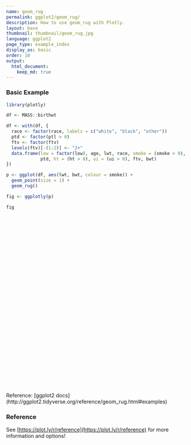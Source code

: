 ```yaml
---
name: geom_rug
permalink: ggplot2/geom_rug/
description: How to use geom_rug with Plotly.
layout: base
thumbnail: thumbnail/geom_rug.jpg
language: ggplot2
page_type: example_index
display_as: basic
order: 10
output:
  html_document:
    keep_md: true
---
```



### Basic Example


```r
library(plotly)

df <- MASS::birthwt

df <- with(df, {
  race <- factor(race, labels = c("white", "black", "other"))
  ptd <- factor(ptl > 0)
  ftv <- factor(ftv)
  levels(ftv)[-(1:2)] <- "2+"
  data.frame(low = factor(low), age, lwt, race, smoke = (smoke > 0),
             ptd, ht = (ht > 0), ui = (ui > 0), ftv, bwt)
})

p <- ggplot(df, aes(lwt, bwt, colour = smoke)) +
  geom_point(size = 1) +
  geom_rug()

fig <- ggplotly(p)

fig
```

<div id="htmlwidget-6f7efe37206dd8216ff6" style="width:672px;height:480px;" class="plotly html-widget"></div>
<script type="application/json" data-for="htmlwidget-6f7efe37206dd8216ff6">{"x":{"data":[{"x":[182,155,124,118,103,95,150,95,107,98,120,121,100,202,120,120,167,150,113,113,155,125,189,130,160,132,132,115,120,128,115,110,153,103,119,119,119,110,140,169,115,141,158,112,229,140,190,131,170,110,127,123,105,130,175,125,133,134,135,154,137,110,110,110,120,241,112,169,170,186,120,117,134,135,130,120,95,158,160,115,129,130,120,170,116,123,130,105,85,150,97,128,132,115,130,200,103,125,89,102,138,130,105,109,148,100,96,110,115,120,120,154,105,100,142],"y":[2523,2551,2622,2637,2637,2722,2733,2751,2750,2778,2807,2835,2835,2836,2863,2877,2877,2920,2920,2920,2977,2977,3062,3062,3062,3080,3090,3090,3100,3104,3175,3175,3203,3203,3225,3225,3232,3232,3234,3274,3274,3317,3317,3374,3402,3416,3459,3460,3473,3544,3487,3544,3572,3586,3600,3614,3614,3629,3651,3651,3699,3728,3770,3770,3770,3790,3799,3827,3860,3860,3884,3912,3941,3941,3969,3983,3997,3997,4054,4054,4111,4153,4167,4174,4593,4990,1021,1330,1474,1588,1588,1701,1729,1893,1899,1928,1970,2055,2055,2082,2100,2187,2240,2240,2282,2301,2325,2353,2381,2410,2438,2442,2450,2495,2495],"text":["lwt: 182<br />bwt: 2523<br />smoke: FALSE","lwt: 155<br />bwt: 2551<br />smoke: FALSE","lwt: 124<br />bwt: 2622<br />smoke: FALSE","lwt: 118<br />bwt: 2637<br />smoke: FALSE","lwt: 103<br />bwt: 2637<br />smoke: FALSE","lwt:  95<br />bwt: 2722<br />smoke: FALSE","lwt: 150<br />bwt: 2733<br />smoke: FALSE","lwt:  95<br />bwt: 2751<br />smoke: FALSE","lwt: 107<br />bwt: 2750<br />smoke: FALSE","lwt:  98<br />bwt: 2778<br />smoke: FALSE","lwt: 120<br />bwt: 2807<br />smoke: FALSE","lwt: 121<br />bwt: 2835<br />smoke: FALSE","lwt: 100<br />bwt: 2835<br />smoke: FALSE","lwt: 202<br />bwt: 2836<br />smoke: FALSE","lwt: 120<br />bwt: 2863<br />smoke: FALSE","lwt: 120<br />bwt: 2877<br />smoke: FALSE","lwt: 167<br />bwt: 2877<br />smoke: FALSE","lwt: 150<br />bwt: 2920<br />smoke: FALSE","lwt: 113<br />bwt: 2920<br />smoke: FALSE","lwt: 113<br />bwt: 2920<br />smoke: FALSE","lwt: 155<br />bwt: 2977<br />smoke: FALSE","lwt: 125<br />bwt: 2977<br />smoke: FALSE","lwt: 189<br />bwt: 3062<br />smoke: FALSE","lwt: 130<br />bwt: 3062<br />smoke: FALSE","lwt: 160<br />bwt: 3062<br />smoke: FALSE","lwt: 132<br />bwt: 3080<br />smoke: FALSE","lwt: 132<br />bwt: 3090<br />smoke: FALSE","lwt: 115<br />bwt: 3090<br />smoke: FALSE","lwt: 120<br />bwt: 3100<br />smoke: FALSE","lwt: 128<br />bwt: 3104<br />smoke: FALSE","lwt: 115<br />bwt: 3175<br />smoke: FALSE","lwt: 110<br />bwt: 3175<br />smoke: FALSE","lwt: 153<br />bwt: 3203<br />smoke: FALSE","lwt: 103<br />bwt: 3203<br />smoke: FALSE","lwt: 119<br />bwt: 3225<br />smoke: FALSE","lwt: 119<br />bwt: 3225<br />smoke: FALSE","lwt: 119<br />bwt: 3232<br />smoke: FALSE","lwt: 110<br />bwt: 3232<br />smoke: FALSE","lwt: 140<br />bwt: 3234<br />smoke: FALSE","lwt: 169<br />bwt: 3274<br />smoke: FALSE","lwt: 115<br />bwt: 3274<br />smoke: FALSE","lwt: 141<br />bwt: 3317<br />smoke: FALSE","lwt: 158<br />bwt: 3317<br />smoke: FALSE","lwt: 112<br />bwt: 3374<br />smoke: FALSE","lwt: 229<br />bwt: 3402<br />smoke: FALSE","lwt: 140<br />bwt: 3416<br />smoke: FALSE","lwt: 190<br />bwt: 3459<br />smoke: FALSE","lwt: 131<br />bwt: 3460<br />smoke: FALSE","lwt: 170<br />bwt: 3473<br />smoke: FALSE","lwt: 110<br />bwt: 3544<br />smoke: FALSE","lwt: 127<br />bwt: 3487<br />smoke: FALSE","lwt: 123<br />bwt: 3544<br />smoke: FALSE","lwt: 105<br />bwt: 3572<br />smoke: FALSE","lwt: 130<br />bwt: 3586<br />smoke: FALSE","lwt: 175<br />bwt: 3600<br />smoke: FALSE","lwt: 125<br />bwt: 3614<br />smoke: FALSE","lwt: 133<br />bwt: 3614<br />smoke: FALSE","lwt: 134<br />bwt: 3629<br />smoke: FALSE","lwt: 135<br />bwt: 3651<br />smoke: FALSE","lwt: 154<br />bwt: 3651<br />smoke: FALSE","lwt: 137<br />bwt: 3699<br />smoke: FALSE","lwt: 110<br />bwt: 3728<br />smoke: FALSE","lwt: 110<br />bwt: 3770<br />smoke: FALSE","lwt: 110<br />bwt: 3770<br />smoke: FALSE","lwt: 120<br />bwt: 3770<br />smoke: FALSE","lwt: 241<br />bwt: 3790<br />smoke: FALSE","lwt: 112<br />bwt: 3799<br />smoke: FALSE","lwt: 169<br />bwt: 3827<br />smoke: FALSE","lwt: 170<br />bwt: 3860<br />smoke: FALSE","lwt: 186<br />bwt: 3860<br />smoke: FALSE","lwt: 120<br />bwt: 3884<br />smoke: FALSE","lwt: 117<br />bwt: 3912<br />smoke: FALSE","lwt: 134<br />bwt: 3941<br />smoke: FALSE","lwt: 135<br />bwt: 3941<br />smoke: FALSE","lwt: 130<br />bwt: 3969<br />smoke: FALSE","lwt: 120<br />bwt: 3983<br />smoke: FALSE","lwt:  95<br />bwt: 3997<br />smoke: FALSE","lwt: 158<br />bwt: 3997<br />smoke: FALSE","lwt: 160<br />bwt: 4054<br />smoke: FALSE","lwt: 115<br />bwt: 4054<br />smoke: FALSE","lwt: 129<br />bwt: 4111<br />smoke: FALSE","lwt: 130<br />bwt: 4153<br />smoke: FALSE","lwt: 120<br />bwt: 4167<br />smoke: FALSE","lwt: 170<br />bwt: 4174<br />smoke: FALSE","lwt: 116<br />bwt: 4593<br />smoke: FALSE","lwt: 123<br />bwt: 4990<br />smoke: FALSE","lwt: 130<br />bwt: 1021<br />smoke: FALSE","lwt: 105<br />bwt: 1330<br />smoke: FALSE","lwt:  85<br />bwt: 1474<br />smoke: FALSE","lwt: 150<br />bwt: 1588<br />smoke: FALSE","lwt:  97<br />bwt: 1588<br />smoke: FALSE","lwt: 128<br />bwt: 1701<br />smoke: FALSE","lwt: 132<br />bwt: 1729<br />smoke: FALSE","lwt: 115<br />bwt: 1893<br />smoke: FALSE","lwt: 130<br />bwt: 1899<br />smoke: FALSE","lwt: 200<br />bwt: 1928<br />smoke: FALSE","lwt: 103<br />bwt: 1970<br />smoke: FALSE","lwt: 125<br />bwt: 2055<br />smoke: FALSE","lwt:  89<br />bwt: 2055<br />smoke: FALSE","lwt: 102<br />bwt: 2082<br />smoke: FALSE","lwt: 138<br />bwt: 2100<br />smoke: FALSE","lwt: 130<br />bwt: 2187<br />smoke: FALSE","lwt: 105<br />bwt: 2240<br />smoke: FALSE","lwt: 109<br />bwt: 2240<br />smoke: FALSE","lwt: 148<br />bwt: 2282<br />smoke: FALSE","lwt: 100<br />bwt: 2301<br />smoke: FALSE","lwt:  96<br />bwt: 2325<br />smoke: FALSE","lwt: 110<br />bwt: 2353<br />smoke: FALSE","lwt: 115<br />bwt: 2381<br />smoke: FALSE","lwt: 120<br />bwt: 2410<br />smoke: FALSE","lwt: 120<br />bwt: 2438<br />smoke: FALSE","lwt: 154<br />bwt: 2442<br />smoke: FALSE","lwt: 105<br />bwt: 2450<br />smoke: FALSE","lwt: 100<br />bwt: 2495<br />smoke: FALSE","lwt: 142<br />bwt: 2495<br />smoke: FALSE"],"type":"scatter","mode":"markers","marker":{"autocolorscale":false,"color":"rgba(248,118,109,1)","opacity":1,"size":3.77952755905512,"symbol":"circle","line":{"width":1.88976377952756,"color":"rgba(248,118,109,1)"}},"hoveron":"points","name":"FALSE","legendgroup":"FALSE","showlegend":true,"xaxis":"x","yaxis":"y","hoverinfo":"text","frame":null},{"x":[105,108,107,123,113,100,100,118,120,122,168,90,121,140,138,124,215,109,185,90,90,85,130,95,110,133,250,112,150,115,135,134,121,120,235,95,135,147,147,184,120,130,170,120,120,187,165,105,91,92,150,155,112,117,130,120,130,80,110,110,121,102,187,122,105,142,130,120,110,190,101,95,94,130],"y":[2557,2594,2600,2663,2665,2769,2769,2782,2821,2906,2920,2948,2948,2977,2977,2922,3005,3033,3042,3062,3062,3090,3132,3147,3203,3260,3303,3317,3321,3331,3374,3430,3444,3572,3629,3637,3643,3651,3651,3756,3856,3884,3940,4238,709,1135,1790,1818,1885,1928,1928,1936,2084,2084,2125,2126,2187,2211,2225,2296,2296,2353,2367,2381,2381,2410,2410,2414,2424,2466,2466,2466,2495,2495],"text":["lwt: 105<br />bwt: 2557<br />smoke:  TRUE","lwt: 108<br />bwt: 2594<br />smoke:  TRUE","lwt: 107<br />bwt: 2600<br />smoke:  TRUE","lwt: 123<br />bwt: 2663<br />smoke:  TRUE","lwt: 113<br />bwt: 2665<br />smoke:  TRUE","lwt: 100<br />bwt: 2769<br />smoke:  TRUE","lwt: 100<br />bwt: 2769<br />smoke:  TRUE","lwt: 118<br />bwt: 2782<br />smoke:  TRUE","lwt: 120<br />bwt: 2821<br />smoke:  TRUE","lwt: 122<br />bwt: 2906<br />smoke:  TRUE","lwt: 168<br />bwt: 2920<br />smoke:  TRUE","lwt:  90<br />bwt: 2948<br />smoke:  TRUE","lwt: 121<br />bwt: 2948<br />smoke:  TRUE","lwt: 140<br />bwt: 2977<br />smoke:  TRUE","lwt: 138<br />bwt: 2977<br />smoke:  TRUE","lwt: 124<br />bwt: 2922<br />smoke:  TRUE","lwt: 215<br />bwt: 3005<br />smoke:  TRUE","lwt: 109<br />bwt: 3033<br />smoke:  TRUE","lwt: 185<br />bwt: 3042<br />smoke:  TRUE","lwt:  90<br />bwt: 3062<br />smoke:  TRUE","lwt:  90<br />bwt: 3062<br />smoke:  TRUE","lwt:  85<br />bwt: 3090<br />smoke:  TRUE","lwt: 130<br />bwt: 3132<br />smoke:  TRUE","lwt:  95<br />bwt: 3147<br />smoke:  TRUE","lwt: 110<br />bwt: 3203<br />smoke:  TRUE","lwt: 133<br />bwt: 3260<br />smoke:  TRUE","lwt: 250<br />bwt: 3303<br />smoke:  TRUE","lwt: 112<br />bwt: 3317<br />smoke:  TRUE","lwt: 150<br />bwt: 3321<br />smoke:  TRUE","lwt: 115<br />bwt: 3331<br />smoke:  TRUE","lwt: 135<br />bwt: 3374<br />smoke:  TRUE","lwt: 134<br />bwt: 3430<br />smoke:  TRUE","lwt: 121<br />bwt: 3444<br />smoke:  TRUE","lwt: 120<br />bwt: 3572<br />smoke:  TRUE","lwt: 235<br />bwt: 3629<br />smoke:  TRUE","lwt:  95<br />bwt: 3637<br />smoke:  TRUE","lwt: 135<br />bwt: 3643<br />smoke:  TRUE","lwt: 147<br />bwt: 3651<br />smoke:  TRUE","lwt: 147<br />bwt: 3651<br />smoke:  TRUE","lwt: 184<br />bwt: 3756<br />smoke:  TRUE","lwt: 120<br />bwt: 3856<br />smoke:  TRUE","lwt: 130<br />bwt: 3884<br />smoke:  TRUE","lwt: 170<br />bwt: 3940<br />smoke:  TRUE","lwt: 120<br />bwt: 4238<br />smoke:  TRUE","lwt: 120<br />bwt:  709<br />smoke:  TRUE","lwt: 187<br />bwt: 1135<br />smoke:  TRUE","lwt: 165<br />bwt: 1790<br />smoke:  TRUE","lwt: 105<br />bwt: 1818<br />smoke:  TRUE","lwt:  91<br />bwt: 1885<br />smoke:  TRUE","lwt:  92<br />bwt: 1928<br />smoke:  TRUE","lwt: 150<br />bwt: 1928<br />smoke:  TRUE","lwt: 155<br />bwt: 1936<br />smoke:  TRUE","lwt: 112<br />bwt: 2084<br />smoke:  TRUE","lwt: 117<br />bwt: 2084<br />smoke:  TRUE","lwt: 130<br />bwt: 2125<br />smoke:  TRUE","lwt: 120<br />bwt: 2126<br />smoke:  TRUE","lwt: 130<br />bwt: 2187<br />smoke:  TRUE","lwt:  80<br />bwt: 2211<br />smoke:  TRUE","lwt: 110<br />bwt: 2225<br />smoke:  TRUE","lwt: 110<br />bwt: 2296<br />smoke:  TRUE","lwt: 121<br />bwt: 2296<br />smoke:  TRUE","lwt: 102<br />bwt: 2353<br />smoke:  TRUE","lwt: 187<br />bwt: 2367<br />smoke:  TRUE","lwt: 122<br />bwt: 2381<br />smoke:  TRUE","lwt: 105<br />bwt: 2381<br />smoke:  TRUE","lwt: 142<br />bwt: 2410<br />smoke:  TRUE","lwt: 130<br />bwt: 2410<br />smoke:  TRUE","lwt: 120<br />bwt: 2414<br />smoke:  TRUE","lwt: 110<br />bwt: 2424<br />smoke:  TRUE","lwt: 190<br />bwt: 2466<br />smoke:  TRUE","lwt: 101<br />bwt: 2466<br />smoke:  TRUE","lwt:  95<br />bwt: 2466<br />smoke:  TRUE","lwt:  94<br />bwt: 2495<br />smoke:  TRUE","lwt: 130<br />bwt: 2495<br />smoke:  TRUE"],"type":"scatter","mode":"markers","marker":{"autocolorscale":false,"color":"rgba(0,191,196,1)","opacity":1,"size":3.77952755905512,"symbol":"circle","line":{"width":1.88976377952756,"color":"rgba(0,191,196,1)"}},"hoveron":"points","name":"TRUE","legendgroup":"TRUE","showlegend":true,"xaxis":"x","yaxis":"y","hoverinfo":"text","frame":null},{"x":[182,182,null,155,155,null,124,124,null,118,118,null,103,103,null,95,95,null,150,150,null,95,95,null,107,107,null,98,98,null,120,120,null,121,121,null,100,100,null,202,202,null,120,120,null,120,120,null,167,167,null,150,150,null,113,113,null,113,113,null,155,155,null,125,125,null,189,189,null,130,130,null,160,160,null,132,132,null,132,132,null,115,115,null,120,120,null,128,128,null,115,115,null,110,110,null,153,153,null,103,103,null,119,119,null,119,119,null,119,119,null,110,110,null,140,140,null,169,169,null,115,115,null,141,141,null,158,158,null,112,112,null,229,229,null,140,140,null,190,190,null,131,131,null,170,170,null,110,110,null,127,127,null,123,123,null,105,105,null,130,130,null,175,175,null,125,125,null,133,133,null,134,134,null,135,135,null,154,154,null,137,137,null,110,110,null,110,110,null,110,110,null,120,120,null,241,241,null,112,112,null,169,169,null,170,170,null,186,186,null,120,120,null,117,117,null,134,134,null,135,135,null,130,130,null,120,120,null,95,95,null,158,158,null,160,160,null,115,115,null,129,129,null,130,130,null,120,120,null,170,170,null,116,116,null,123,123,null,130,130,null,105,105,null,85,85,null,150,150,null,97,97,null,128,128,null,132,132,null,115,115,null,130,130,null,200,200,null,103,103,null,125,125,null,89,89,null,102,102,null,138,138,null,130,130,null,105,105,null,109,109,null,148,148,null,100,100,null,96,96,null,110,110,null,115,115,null,120,120,null,120,120,null,154,154,null,105,105,null,100,100,null,142,142],"y":[494.95,636.223,null,494.95,636.223,null,494.95,636.223,null,494.95,636.223,null,494.95,636.223,null,494.95,636.223,null,494.95,636.223,null,494.95,636.223,null,494.95,636.223,null,494.95,636.223,null,494.95,636.223,null,494.95,636.223,null,494.95,636.223,null,494.95,636.223,null,494.95,636.223,null,494.95,636.223,null,494.95,636.223,null,494.95,636.223,null,494.95,636.223,null,494.95,636.223,null,494.95,636.223,null,494.95,636.223,null,494.95,636.223,null,494.95,636.223,null,494.95,636.223,null,494.95,636.223,null,494.95,636.223,null,494.95,636.223,null,494.95,636.223,null,494.95,636.223,null,494.95,636.223,null,494.95,636.223,null,494.95,636.223,null,494.95,636.223,null,494.95,636.223,null,494.95,636.223,null,494.95,636.223,null,494.95,636.223,null,494.95,636.223,null,494.95,636.223,null,494.95,636.223,null,494.95,636.223,null,494.95,636.223,null,494.95,636.223,null,494.95,636.223,null,494.95,636.223,null,494.95,636.223,null,494.95,636.223,null,494.95,636.223,null,494.95,636.223,null,494.95,636.223,null,494.95,636.223,null,494.95,636.223,null,494.95,636.223,null,494.95,636.223,null,494.95,636.223,null,494.95,636.223,null,494.95,636.223,null,494.95,636.223,null,494.95,636.223,null,494.95,636.223,null,494.95,636.223,null,494.95,636.223,null,494.95,636.223,null,494.95,636.223,null,494.95,636.223,null,494.95,636.223,null,494.95,636.223,null,494.95,636.223,null,494.95,636.223,null,494.95,636.223,null,494.95,636.223,null,494.95,636.223,null,494.95,636.223,null,494.95,636.223,null,494.95,636.223,null,494.95,636.223,null,494.95,636.223,null,494.95,636.223,null,494.95,636.223,null,494.95,636.223,null,494.95,636.223,null,494.95,636.223,null,494.95,636.223,null,494.95,636.223,null,494.95,636.223,null,494.95,636.223,null,494.95,636.223,null,494.95,636.223,null,494.95,636.223,null,494.95,636.223,null,494.95,636.223,null,494.95,636.223,null,494.95,636.223,null,494.95,636.223,null,494.95,636.223,null,494.95,636.223,null,494.95,636.223,null,494.95,636.223,null,494.95,636.223,null,494.95,636.223,null,494.95,636.223,null,494.95,636.223,null,494.95,636.223,null,494.95,636.223,null,494.95,636.223,null,494.95,636.223,null,494.95,636.223,null,494.95,636.223,null,494.95,636.223,null,494.95,636.223,null,494.95,636.223,null,494.95,636.223,null,494.95,636.223,null,494.95,636.223],"text":["lwt: 182<br />bwt: 2523<br />smoke: FALSE","lwt: 182<br />bwt: 2523<br />smoke: FALSE",null,"lwt: 155<br />bwt: 2551<br />smoke: FALSE","lwt: 155<br />bwt: 2551<br />smoke: FALSE",null,"lwt: 124<br />bwt: 2622<br />smoke: FALSE","lwt: 124<br />bwt: 2622<br />smoke: FALSE",null,"lwt: 118<br />bwt: 2637<br />smoke: FALSE","lwt: 118<br />bwt: 2637<br />smoke: FALSE",null,"lwt: 103<br />bwt: 2637<br />smoke: FALSE","lwt: 103<br />bwt: 2637<br />smoke: FALSE",null,"lwt:  95<br />bwt: 2722<br />smoke: FALSE","lwt:  95<br />bwt: 2722<br />smoke: FALSE",null,"lwt: 150<br />bwt: 2733<br />smoke: FALSE","lwt: 150<br />bwt: 2733<br />smoke: FALSE",null,"lwt:  95<br />bwt: 2751<br />smoke: FALSE","lwt:  95<br />bwt: 2751<br />smoke: FALSE",null,"lwt: 107<br />bwt: 2750<br />smoke: FALSE","lwt: 107<br />bwt: 2750<br />smoke: FALSE",null,"lwt:  98<br />bwt: 2778<br />smoke: FALSE","lwt:  98<br />bwt: 2778<br />smoke: FALSE",null,"lwt: 120<br />bwt: 2807<br />smoke: FALSE","lwt: 120<br />bwt: 2807<br />smoke: FALSE",null,"lwt: 121<br />bwt: 2835<br />smoke: FALSE","lwt: 121<br />bwt: 2835<br />smoke: FALSE",null,"lwt: 100<br />bwt: 2835<br />smoke: FALSE","lwt: 100<br />bwt: 2835<br />smoke: FALSE",null,"lwt: 202<br />bwt: 2836<br />smoke: FALSE","lwt: 202<br />bwt: 2836<br />smoke: FALSE",null,"lwt: 120<br />bwt: 2863<br />smoke: FALSE","lwt: 120<br />bwt: 2863<br />smoke: FALSE",null,"lwt: 120<br />bwt: 2877<br />smoke: FALSE","lwt: 120<br />bwt: 2877<br />smoke: FALSE",null,"lwt: 167<br />bwt: 2877<br />smoke: FALSE","lwt: 167<br />bwt: 2877<br />smoke: FALSE",null,"lwt: 150<br />bwt: 2920<br />smoke: FALSE","lwt: 150<br />bwt: 2920<br />smoke: FALSE",null,"lwt: 113<br />bwt: 2920<br />smoke: FALSE","lwt: 113<br />bwt: 2920<br />smoke: FALSE",null,"lwt: 113<br />bwt: 2920<br />smoke: FALSE","lwt: 113<br />bwt: 2920<br />smoke: FALSE",null,"lwt: 155<br />bwt: 2977<br />smoke: FALSE","lwt: 155<br />bwt: 2977<br />smoke: FALSE",null,"lwt: 125<br />bwt: 2977<br />smoke: FALSE","lwt: 125<br />bwt: 2977<br />smoke: FALSE",null,"lwt: 189<br />bwt: 3062<br />smoke: FALSE","lwt: 189<br />bwt: 3062<br />smoke: FALSE",null,"lwt: 130<br />bwt: 3062<br />smoke: FALSE","lwt: 130<br />bwt: 3062<br />smoke: FALSE",null,"lwt: 160<br />bwt: 3062<br />smoke: FALSE","lwt: 160<br />bwt: 3062<br />smoke: FALSE",null,"lwt: 132<br />bwt: 3080<br />smoke: FALSE","lwt: 132<br />bwt: 3080<br />smoke: FALSE",null,"lwt: 132<br />bwt: 3090<br />smoke: FALSE","lwt: 132<br />bwt: 3090<br />smoke: FALSE",null,"lwt: 115<br />bwt: 3090<br />smoke: FALSE","lwt: 115<br />bwt: 3090<br />smoke: FALSE",null,"lwt: 120<br />bwt: 3100<br />smoke: FALSE","lwt: 120<br />bwt: 3100<br />smoke: FALSE",null,"lwt: 128<br />bwt: 3104<br />smoke: FALSE","lwt: 128<br />bwt: 3104<br />smoke: FALSE",null,"lwt: 115<br />bwt: 3175<br />smoke: FALSE","lwt: 115<br />bwt: 3175<br />smoke: FALSE",null,"lwt: 110<br />bwt: 3175<br />smoke: FALSE","lwt: 110<br />bwt: 3175<br />smoke: FALSE",null,"lwt: 153<br />bwt: 3203<br />smoke: FALSE","lwt: 153<br />bwt: 3203<br />smoke: FALSE",null,"lwt: 103<br />bwt: 3203<br />smoke: FALSE","lwt: 103<br />bwt: 3203<br />smoke: FALSE",null,"lwt: 119<br />bwt: 3225<br />smoke: FALSE","lwt: 119<br />bwt: 3225<br />smoke: FALSE",null,"lwt: 119<br />bwt: 3225<br />smoke: FALSE","lwt: 119<br />bwt: 3225<br />smoke: FALSE",null,"lwt: 119<br />bwt: 3232<br />smoke: FALSE","lwt: 119<br />bwt: 3232<br />smoke: FALSE",null,"lwt: 110<br />bwt: 3232<br />smoke: FALSE","lwt: 110<br />bwt: 3232<br />smoke: FALSE",null,"lwt: 140<br />bwt: 3234<br />smoke: FALSE","lwt: 140<br />bwt: 3234<br />smoke: FALSE",null,"lwt: 169<br />bwt: 3274<br />smoke: FALSE","lwt: 169<br />bwt: 3274<br />smoke: FALSE",null,"lwt: 115<br />bwt: 3274<br />smoke: FALSE","lwt: 115<br />bwt: 3274<br />smoke: FALSE",null,"lwt: 141<br />bwt: 3317<br />smoke: FALSE","lwt: 141<br />bwt: 3317<br />smoke: FALSE",null,"lwt: 158<br />bwt: 3317<br />smoke: FALSE","lwt: 158<br />bwt: 3317<br />smoke: FALSE",null,"lwt: 112<br />bwt: 3374<br />smoke: FALSE","lwt: 112<br />bwt: 3374<br />smoke: FALSE",null,"lwt: 229<br />bwt: 3402<br />smoke: FALSE","lwt: 229<br />bwt: 3402<br />smoke: FALSE",null,"lwt: 140<br />bwt: 3416<br />smoke: FALSE","lwt: 140<br />bwt: 3416<br />smoke: FALSE",null,"lwt: 190<br />bwt: 3459<br />smoke: FALSE","lwt: 190<br />bwt: 3459<br />smoke: FALSE",null,"lwt: 131<br />bwt: 3460<br />smoke: FALSE","lwt: 131<br />bwt: 3460<br />smoke: FALSE",null,"lwt: 170<br />bwt: 3473<br />smoke: FALSE","lwt: 170<br />bwt: 3473<br />smoke: FALSE",null,"lwt: 110<br />bwt: 3544<br />smoke: FALSE","lwt: 110<br />bwt: 3544<br />smoke: FALSE",null,"lwt: 127<br />bwt: 3487<br />smoke: FALSE","lwt: 127<br />bwt: 3487<br />smoke: FALSE",null,"lwt: 123<br />bwt: 3544<br />smoke: FALSE","lwt: 123<br />bwt: 3544<br />smoke: FALSE",null,"lwt: 105<br />bwt: 3572<br />smoke: FALSE","lwt: 105<br />bwt: 3572<br />smoke: FALSE",null,"lwt: 130<br />bwt: 3586<br />smoke: FALSE","lwt: 130<br />bwt: 3586<br />smoke: FALSE",null,"lwt: 175<br />bwt: 3600<br />smoke: FALSE","lwt: 175<br />bwt: 3600<br />smoke: FALSE",null,"lwt: 125<br />bwt: 3614<br />smoke: FALSE","lwt: 125<br />bwt: 3614<br />smoke: FALSE",null,"lwt: 133<br />bwt: 3614<br />smoke: FALSE","lwt: 133<br />bwt: 3614<br />smoke: FALSE",null,"lwt: 134<br />bwt: 3629<br />smoke: FALSE","lwt: 134<br />bwt: 3629<br />smoke: FALSE",null,"lwt: 135<br />bwt: 3651<br />smoke: FALSE","lwt: 135<br />bwt: 3651<br />smoke: FALSE",null,"lwt: 154<br />bwt: 3651<br />smoke: FALSE","lwt: 154<br />bwt: 3651<br />smoke: FALSE",null,"lwt: 137<br />bwt: 3699<br />smoke: FALSE","lwt: 137<br />bwt: 3699<br />smoke: FALSE",null,"lwt: 110<br />bwt: 3728<br />smoke: FALSE","lwt: 110<br />bwt: 3728<br />smoke: FALSE",null,"lwt: 110<br />bwt: 3770<br />smoke: FALSE","lwt: 110<br />bwt: 3770<br />smoke: FALSE",null,"lwt: 110<br />bwt: 3770<br />smoke: FALSE","lwt: 110<br />bwt: 3770<br />smoke: FALSE",null,"lwt: 120<br />bwt: 3770<br />smoke: FALSE","lwt: 120<br />bwt: 3770<br />smoke: FALSE",null,"lwt: 241<br />bwt: 3790<br />smoke: FALSE","lwt: 241<br />bwt: 3790<br />smoke: FALSE",null,"lwt: 112<br />bwt: 3799<br />smoke: FALSE","lwt: 112<br />bwt: 3799<br />smoke: FALSE",null,"lwt: 169<br />bwt: 3827<br />smoke: FALSE","lwt: 169<br />bwt: 3827<br />smoke: FALSE",null,"lwt: 170<br />bwt: 3860<br />smoke: FALSE","lwt: 170<br />bwt: 3860<br />smoke: FALSE",null,"lwt: 186<br />bwt: 3860<br />smoke: FALSE","lwt: 186<br />bwt: 3860<br />smoke: FALSE",null,"lwt: 120<br />bwt: 3884<br />smoke: FALSE","lwt: 120<br />bwt: 3884<br />smoke: FALSE",null,"lwt: 117<br />bwt: 3912<br />smoke: FALSE","lwt: 117<br />bwt: 3912<br />smoke: FALSE",null,"lwt: 134<br />bwt: 3941<br />smoke: FALSE","lwt: 134<br />bwt: 3941<br />smoke: FALSE",null,"lwt: 135<br />bwt: 3941<br />smoke: FALSE","lwt: 135<br />bwt: 3941<br />smoke: FALSE",null,"lwt: 130<br />bwt: 3969<br />smoke: FALSE","lwt: 130<br />bwt: 3969<br />smoke: FALSE",null,"lwt: 120<br />bwt: 3983<br />smoke: FALSE","lwt: 120<br />bwt: 3983<br />smoke: FALSE",null,"lwt:  95<br />bwt: 3997<br />smoke: FALSE","lwt:  95<br />bwt: 3997<br />smoke: FALSE",null,"lwt: 158<br />bwt: 3997<br />smoke: FALSE","lwt: 158<br />bwt: 3997<br />smoke: FALSE",null,"lwt: 160<br />bwt: 4054<br />smoke: FALSE","lwt: 160<br />bwt: 4054<br />smoke: FALSE",null,"lwt: 115<br />bwt: 4054<br />smoke: FALSE","lwt: 115<br />bwt: 4054<br />smoke: FALSE",null,"lwt: 129<br />bwt: 4111<br />smoke: FALSE","lwt: 129<br />bwt: 4111<br />smoke: FALSE",null,"lwt: 130<br />bwt: 4153<br />smoke: FALSE","lwt: 130<br />bwt: 4153<br />smoke: FALSE",null,"lwt: 120<br />bwt: 4167<br />smoke: FALSE","lwt: 120<br />bwt: 4167<br />smoke: FALSE",null,"lwt: 170<br />bwt: 4174<br />smoke: FALSE","lwt: 170<br />bwt: 4174<br />smoke: FALSE",null,"lwt: 116<br />bwt: 4593<br />smoke: FALSE","lwt: 116<br />bwt: 4593<br />smoke: FALSE",null,"lwt: 123<br />bwt: 4990<br />smoke: FALSE","lwt: 123<br />bwt: 4990<br />smoke: FALSE",null,"lwt: 130<br />bwt: 1021<br />smoke: FALSE","lwt: 130<br />bwt: 1021<br />smoke: FALSE",null,"lwt: 105<br />bwt: 1330<br />smoke: FALSE","lwt: 105<br />bwt: 1330<br />smoke: FALSE",null,"lwt:  85<br />bwt: 1474<br />smoke: FALSE","lwt:  85<br />bwt: 1474<br />smoke: FALSE",null,"lwt: 150<br />bwt: 1588<br />smoke: FALSE","lwt: 150<br />bwt: 1588<br />smoke: FALSE",null,"lwt:  97<br />bwt: 1588<br />smoke: FALSE","lwt:  97<br />bwt: 1588<br />smoke: FALSE",null,"lwt: 128<br />bwt: 1701<br />smoke: FALSE","lwt: 128<br />bwt: 1701<br />smoke: FALSE",null,"lwt: 132<br />bwt: 1729<br />smoke: FALSE","lwt: 132<br />bwt: 1729<br />smoke: FALSE",null,"lwt: 115<br />bwt: 1893<br />smoke: FALSE","lwt: 115<br />bwt: 1893<br />smoke: FALSE",null,"lwt: 130<br />bwt: 1899<br />smoke: FALSE","lwt: 130<br />bwt: 1899<br />smoke: FALSE",null,"lwt: 200<br />bwt: 1928<br />smoke: FALSE","lwt: 200<br />bwt: 1928<br />smoke: FALSE",null,"lwt: 103<br />bwt: 1970<br />smoke: FALSE","lwt: 103<br />bwt: 1970<br />smoke: FALSE",null,"lwt: 125<br />bwt: 2055<br />smoke: FALSE","lwt: 125<br />bwt: 2055<br />smoke: FALSE",null,"lwt:  89<br />bwt: 2055<br />smoke: FALSE","lwt:  89<br />bwt: 2055<br />smoke: FALSE",null,"lwt: 102<br />bwt: 2082<br />smoke: FALSE","lwt: 102<br />bwt: 2082<br />smoke: FALSE",null,"lwt: 138<br />bwt: 2100<br />smoke: FALSE","lwt: 138<br />bwt: 2100<br />smoke: FALSE",null,"lwt: 130<br />bwt: 2187<br />smoke: FALSE","lwt: 130<br />bwt: 2187<br />smoke: FALSE",null,"lwt: 105<br />bwt: 2240<br />smoke: FALSE","lwt: 105<br />bwt: 2240<br />smoke: FALSE",null,"lwt: 109<br />bwt: 2240<br />smoke: FALSE","lwt: 109<br />bwt: 2240<br />smoke: FALSE",null,"lwt: 148<br />bwt: 2282<br />smoke: FALSE","lwt: 148<br />bwt: 2282<br />smoke: FALSE",null,"lwt: 100<br />bwt: 2301<br />smoke: FALSE","lwt: 100<br />bwt: 2301<br />smoke: FALSE",null,"lwt:  96<br />bwt: 2325<br />smoke: FALSE","lwt:  96<br />bwt: 2325<br />smoke: FALSE",null,"lwt: 110<br />bwt: 2353<br />smoke: FALSE","lwt: 110<br />bwt: 2353<br />smoke: FALSE",null,"lwt: 115<br />bwt: 2381<br />smoke: FALSE","lwt: 115<br />bwt: 2381<br />smoke: FALSE",null,"lwt: 120<br />bwt: 2410<br />smoke: FALSE","lwt: 120<br />bwt: 2410<br />smoke: FALSE",null,"lwt: 120<br />bwt: 2438<br />smoke: FALSE","lwt: 120<br />bwt: 2438<br />smoke: FALSE",null,"lwt: 154<br />bwt: 2442<br />smoke: FALSE","lwt: 154<br />bwt: 2442<br />smoke: FALSE",null,"lwt: 105<br />bwt: 2450<br />smoke: FALSE","lwt: 105<br />bwt: 2450<br />smoke: FALSE",null,"lwt: 100<br />bwt: 2495<br />smoke: FALSE","lwt: 100<br />bwt: 2495<br />smoke: FALSE",null,"lwt: 142<br />bwt: 2495<br />smoke: FALSE","lwt: 142<br />bwt: 2495<br />smoke: FALSE"],"type":"scatter","mode":"lines","line":{"width":1.88976377952756,"color":"rgba(248,118,109,1)","dash":"solid"},"hoveron":"points","name":"FALSE","legendgroup":"FALSE","showlegend":false,"xaxis":"x","yaxis":"y","hoverinfo":"text","frame":null},{"x":[105,105,null,108,108,null,107,107,null,123,123,null,113,113,null,100,100,null,100,100,null,118,118,null,120,120,null,122,122,null,168,168,null,90,90,null,121,121,null,140,140,null,138,138,null,124,124,null,215,215,null,109,109,null,185,185,null,90,90,null,90,90,null,85,85,null,130,130,null,95,95,null,110,110,null,133,133,null,250,250,null,112,112,null,150,150,null,115,115,null,135,135,null,134,134,null,121,121,null,120,120,null,235,235,null,95,95,null,135,135,null,147,147,null,147,147,null,184,184,null,120,120,null,130,130,null,170,170,null,120,120,null,120,120,null,187,187,null,165,165,null,105,105,null,91,91,null,92,92,null,150,150,null,155,155,null,112,112,null,117,117,null,130,130,null,120,120,null,130,130,null,80,80,null,110,110,null,110,110,null,121,121,null,102,102,null,187,187,null,122,122,null,105,105,null,142,142,null,130,130,null,120,120,null,110,110,null,190,190,null,101,101,null,95,95,null,94,94,null,130,130],"y":[494.95,636.223,null,494.95,636.223,null,494.95,636.223,null,494.95,636.223,null,494.95,636.223,null,494.95,636.223,null,494.95,636.223,null,494.95,636.223,null,494.95,636.223,null,494.95,636.223,null,494.95,636.223,null,494.95,636.223,null,494.95,636.223,null,494.95,636.223,null,494.95,636.223,null,494.95,636.223,null,494.95,636.223,null,494.95,636.223,null,494.95,636.223,null,494.95,636.223,null,494.95,636.223,null,494.95,636.223,null,494.95,636.223,null,494.95,636.223,null,494.95,636.223,null,494.95,636.223,null,494.95,636.223,null,494.95,636.223,null,494.95,636.223,null,494.95,636.223,null,494.95,636.223,null,494.95,636.223,null,494.95,636.223,null,494.95,636.223,null,494.95,636.223,null,494.95,636.223,null,494.95,636.223,null,494.95,636.223,null,494.95,636.223,null,494.95,636.223,null,494.95,636.223,null,494.95,636.223,null,494.95,636.223,null,494.95,636.223,null,494.95,636.223,null,494.95,636.223,null,494.95,636.223,null,494.95,636.223,null,494.95,636.223,null,494.95,636.223,null,494.95,636.223,null,494.95,636.223,null,494.95,636.223,null,494.95,636.223,null,494.95,636.223,null,494.95,636.223,null,494.95,636.223,null,494.95,636.223,null,494.95,636.223,null,494.95,636.223,null,494.95,636.223,null,494.95,636.223,null,494.95,636.223,null,494.95,636.223,null,494.95,636.223,null,494.95,636.223,null,494.95,636.223,null,494.95,636.223,null,494.95,636.223,null,494.95,636.223,null,494.95,636.223,null,494.95,636.223,null,494.95,636.223,null,494.95,636.223],"text":["lwt: 105<br />bwt: 2557<br />smoke:  TRUE","lwt: 105<br />bwt: 2557<br />smoke:  TRUE",null,"lwt: 108<br />bwt: 2594<br />smoke:  TRUE","lwt: 108<br />bwt: 2594<br />smoke:  TRUE",null,"lwt: 107<br />bwt: 2600<br />smoke:  TRUE","lwt: 107<br />bwt: 2600<br />smoke:  TRUE",null,"lwt: 123<br />bwt: 2663<br />smoke:  TRUE","lwt: 123<br />bwt: 2663<br />smoke:  TRUE",null,"lwt: 113<br />bwt: 2665<br />smoke:  TRUE","lwt: 113<br />bwt: 2665<br />smoke:  TRUE",null,"lwt: 100<br />bwt: 2769<br />smoke:  TRUE","lwt: 100<br />bwt: 2769<br />smoke:  TRUE",null,"lwt: 100<br />bwt: 2769<br />smoke:  TRUE","lwt: 100<br />bwt: 2769<br />smoke:  TRUE",null,"lwt: 118<br />bwt: 2782<br />smoke:  TRUE","lwt: 118<br />bwt: 2782<br />smoke:  TRUE",null,"lwt: 120<br />bwt: 2821<br />smoke:  TRUE","lwt: 120<br />bwt: 2821<br />smoke:  TRUE",null,"lwt: 122<br />bwt: 2906<br />smoke:  TRUE","lwt: 122<br />bwt: 2906<br />smoke:  TRUE",null,"lwt: 168<br />bwt: 2920<br />smoke:  TRUE","lwt: 168<br />bwt: 2920<br />smoke:  TRUE",null,"lwt:  90<br />bwt: 2948<br />smoke:  TRUE","lwt:  90<br />bwt: 2948<br />smoke:  TRUE",null,"lwt: 121<br />bwt: 2948<br />smoke:  TRUE","lwt: 121<br />bwt: 2948<br />smoke:  TRUE",null,"lwt: 140<br />bwt: 2977<br />smoke:  TRUE","lwt: 140<br />bwt: 2977<br />smoke:  TRUE",null,"lwt: 138<br />bwt: 2977<br />smoke:  TRUE","lwt: 138<br />bwt: 2977<br />smoke:  TRUE",null,"lwt: 124<br />bwt: 2922<br />smoke:  TRUE","lwt: 124<br />bwt: 2922<br />smoke:  TRUE",null,"lwt: 215<br />bwt: 3005<br />smoke:  TRUE","lwt: 215<br />bwt: 3005<br />smoke:  TRUE",null,"lwt: 109<br />bwt: 3033<br />smoke:  TRUE","lwt: 109<br />bwt: 3033<br />smoke:  TRUE",null,"lwt: 185<br />bwt: 3042<br />smoke:  TRUE","lwt: 185<br />bwt: 3042<br />smoke:  TRUE",null,"lwt:  90<br />bwt: 3062<br />smoke:  TRUE","lwt:  90<br />bwt: 3062<br />smoke:  TRUE",null,"lwt:  90<br />bwt: 3062<br />smoke:  TRUE","lwt:  90<br />bwt: 3062<br />smoke:  TRUE",null,"lwt:  85<br />bwt: 3090<br />smoke:  TRUE","lwt:  85<br />bwt: 3090<br />smoke:  TRUE",null,"lwt: 130<br />bwt: 3132<br />smoke:  TRUE","lwt: 130<br />bwt: 3132<br />smoke:  TRUE",null,"lwt:  95<br />bwt: 3147<br />smoke:  TRUE","lwt:  95<br />bwt: 3147<br />smoke:  TRUE",null,"lwt: 110<br />bwt: 3203<br />smoke:  TRUE","lwt: 110<br />bwt: 3203<br />smoke:  TRUE",null,"lwt: 133<br />bwt: 3260<br />smoke:  TRUE","lwt: 133<br />bwt: 3260<br />smoke:  TRUE",null,"lwt: 250<br />bwt: 3303<br />smoke:  TRUE","lwt: 250<br />bwt: 3303<br />smoke:  TRUE",null,"lwt: 112<br />bwt: 3317<br />smoke:  TRUE","lwt: 112<br />bwt: 3317<br />smoke:  TRUE",null,"lwt: 150<br />bwt: 3321<br />smoke:  TRUE","lwt: 150<br />bwt: 3321<br />smoke:  TRUE",null,"lwt: 115<br />bwt: 3331<br />smoke:  TRUE","lwt: 115<br />bwt: 3331<br />smoke:  TRUE",null,"lwt: 135<br />bwt: 3374<br />smoke:  TRUE","lwt: 135<br />bwt: 3374<br />smoke:  TRUE",null,"lwt: 134<br />bwt: 3430<br />smoke:  TRUE","lwt: 134<br />bwt: 3430<br />smoke:  TRUE",null,"lwt: 121<br />bwt: 3444<br />smoke:  TRUE","lwt: 121<br />bwt: 3444<br />smoke:  TRUE",null,"lwt: 120<br />bwt: 3572<br />smoke:  TRUE","lwt: 120<br />bwt: 3572<br />smoke:  TRUE",null,"lwt: 235<br />bwt: 3629<br />smoke:  TRUE","lwt: 235<br />bwt: 3629<br />smoke:  TRUE",null,"lwt:  95<br />bwt: 3637<br />smoke:  TRUE","lwt:  95<br />bwt: 3637<br />smoke:  TRUE",null,"lwt: 135<br />bwt: 3643<br />smoke:  TRUE","lwt: 135<br />bwt: 3643<br />smoke:  TRUE",null,"lwt: 147<br />bwt: 3651<br />smoke:  TRUE","lwt: 147<br />bwt: 3651<br />smoke:  TRUE",null,"lwt: 147<br />bwt: 3651<br />smoke:  TRUE","lwt: 147<br />bwt: 3651<br />smoke:  TRUE",null,"lwt: 184<br />bwt: 3756<br />smoke:  TRUE","lwt: 184<br />bwt: 3756<br />smoke:  TRUE",null,"lwt: 120<br />bwt: 3856<br />smoke:  TRUE","lwt: 120<br />bwt: 3856<br />smoke:  TRUE",null,"lwt: 130<br />bwt: 3884<br />smoke:  TRUE","lwt: 130<br />bwt: 3884<br />smoke:  TRUE",null,"lwt: 170<br />bwt: 3940<br />smoke:  TRUE","lwt: 170<br />bwt: 3940<br />smoke:  TRUE",null,"lwt: 120<br />bwt: 4238<br />smoke:  TRUE","lwt: 120<br />bwt: 4238<br />smoke:  TRUE",null,"lwt: 120<br />bwt:  709<br />smoke:  TRUE","lwt: 120<br />bwt:  709<br />smoke:  TRUE",null,"lwt: 187<br />bwt: 1135<br />smoke:  TRUE","lwt: 187<br />bwt: 1135<br />smoke:  TRUE",null,"lwt: 165<br />bwt: 1790<br />smoke:  TRUE","lwt: 165<br />bwt: 1790<br />smoke:  TRUE",null,"lwt: 105<br />bwt: 1818<br />smoke:  TRUE","lwt: 105<br />bwt: 1818<br />smoke:  TRUE",null,"lwt:  91<br />bwt: 1885<br />smoke:  TRUE","lwt:  91<br />bwt: 1885<br />smoke:  TRUE",null,"lwt:  92<br />bwt: 1928<br />smoke:  TRUE","lwt:  92<br />bwt: 1928<br />smoke:  TRUE",null,"lwt: 150<br />bwt: 1928<br />smoke:  TRUE","lwt: 150<br />bwt: 1928<br />smoke:  TRUE",null,"lwt: 155<br />bwt: 1936<br />smoke:  TRUE","lwt: 155<br />bwt: 1936<br />smoke:  TRUE",null,"lwt: 112<br />bwt: 2084<br />smoke:  TRUE","lwt: 112<br />bwt: 2084<br />smoke:  TRUE",null,"lwt: 117<br />bwt: 2084<br />smoke:  TRUE","lwt: 117<br />bwt: 2084<br />smoke:  TRUE",null,"lwt: 130<br />bwt: 2125<br />smoke:  TRUE","lwt: 130<br />bwt: 2125<br />smoke:  TRUE",null,"lwt: 120<br />bwt: 2126<br />smoke:  TRUE","lwt: 120<br />bwt: 2126<br />smoke:  TRUE",null,"lwt: 130<br />bwt: 2187<br />smoke:  TRUE","lwt: 130<br />bwt: 2187<br />smoke:  TRUE",null,"lwt:  80<br />bwt: 2211<br />smoke:  TRUE","lwt:  80<br />bwt: 2211<br />smoke:  TRUE",null,"lwt: 110<br />bwt: 2225<br />smoke:  TRUE","lwt: 110<br />bwt: 2225<br />smoke:  TRUE",null,"lwt: 110<br />bwt: 2296<br />smoke:  TRUE","lwt: 110<br />bwt: 2296<br />smoke:  TRUE",null,"lwt: 121<br />bwt: 2296<br />smoke:  TRUE","lwt: 121<br />bwt: 2296<br />smoke:  TRUE",null,"lwt: 102<br />bwt: 2353<br />smoke:  TRUE","lwt: 102<br />bwt: 2353<br />smoke:  TRUE",null,"lwt: 187<br />bwt: 2367<br />smoke:  TRUE","lwt: 187<br />bwt: 2367<br />smoke:  TRUE",null,"lwt: 122<br />bwt: 2381<br />smoke:  TRUE","lwt: 122<br />bwt: 2381<br />smoke:  TRUE",null,"lwt: 105<br />bwt: 2381<br />smoke:  TRUE","lwt: 105<br />bwt: 2381<br />smoke:  TRUE",null,"lwt: 142<br />bwt: 2410<br />smoke:  TRUE","lwt: 142<br />bwt: 2410<br />smoke:  TRUE",null,"lwt: 130<br />bwt: 2410<br />smoke:  TRUE","lwt: 130<br />bwt: 2410<br />smoke:  TRUE",null,"lwt: 120<br />bwt: 2414<br />smoke:  TRUE","lwt: 120<br />bwt: 2414<br />smoke:  TRUE",null,"lwt: 110<br />bwt: 2424<br />smoke:  TRUE","lwt: 110<br />bwt: 2424<br />smoke:  TRUE",null,"lwt: 190<br />bwt: 2466<br />smoke:  TRUE","lwt: 190<br />bwt: 2466<br />smoke:  TRUE",null,"lwt: 101<br />bwt: 2466<br />smoke:  TRUE","lwt: 101<br />bwt: 2466<br />smoke:  TRUE",null,"lwt:  95<br />bwt: 2466<br />smoke:  TRUE","lwt:  95<br />bwt: 2466<br />smoke:  TRUE",null,"lwt:  94<br />bwt: 2495<br />smoke:  TRUE","lwt:  94<br />bwt: 2495<br />smoke:  TRUE",null,"lwt: 130<br />bwt: 2495<br />smoke:  TRUE","lwt: 130<br />bwt: 2495<br />smoke:  TRUE"],"type":"scatter","mode":"lines","line":{"width":1.88976377952756,"color":"rgba(0,191,196,1)","dash":"solid"},"hoveron":"points","name":"TRUE","legendgroup":"TRUE","showlegend":false,"xaxis":"x","yaxis":"y","hoverinfo":"text","frame":null},{"x":[71.5,77.11,null,71.5,77.11,null,71.5,77.11,null,71.5,77.11,null,71.5,77.11,null,71.5,77.11,null,71.5,77.11,null,71.5,77.11,null,71.5,77.11,null,71.5,77.11,null,71.5,77.11,null,71.5,77.11,null,71.5,77.11,null,71.5,77.11,null,71.5,77.11,null,71.5,77.11,null,71.5,77.11,null,71.5,77.11,null,71.5,77.11,null,71.5,77.11,null,71.5,77.11,null,71.5,77.11,null,71.5,77.11,null,71.5,77.11,null,71.5,77.11,null,71.5,77.11,null,71.5,77.11,null,71.5,77.11,null,71.5,77.11,null,71.5,77.11,null,71.5,77.11,null,71.5,77.11,null,71.5,77.11,null,71.5,77.11,null,71.5,77.11,null,71.5,77.11,null,71.5,77.11,null,71.5,77.11,null,71.5,77.11,null,71.5,77.11,null,71.5,77.11,null,71.5,77.11,null,71.5,77.11,null,71.5,77.11,null,71.5,77.11,null,71.5,77.11,null,71.5,77.11,null,71.5,77.11,null,71.5,77.11,null,71.5,77.11,null,71.5,77.11,null,71.5,77.11,null,71.5,77.11,null,71.5,77.11,null,71.5,77.11,null,71.5,77.11,null,71.5,77.11,null,71.5,77.11,null,71.5,77.11,null,71.5,77.11,null,71.5,77.11,null,71.5,77.11,null,71.5,77.11,null,71.5,77.11,null,71.5,77.11,null,71.5,77.11,null,71.5,77.11,null,71.5,77.11,null,71.5,77.11,null,71.5,77.11,null,71.5,77.11,null,71.5,77.11,null,71.5,77.11,null,71.5,77.11,null,71.5,77.11,null,71.5,77.11,null,71.5,77.11,null,71.5,77.11,null,71.5,77.11,null,71.5,77.11,null,71.5,77.11,null,71.5,77.11,null,71.5,77.11,null,71.5,77.11,null,71.5,77.11,null,71.5,77.11,null,71.5,77.11,null,71.5,77.11,null,71.5,77.11,null,71.5,77.11,null,71.5,77.11,null,71.5,77.11,null,71.5,77.11,null,71.5,77.11,null,71.5,77.11,null,71.5,77.11,null,71.5,77.11,null,71.5,77.11,null,71.5,77.11,null,71.5,77.11,null,71.5,77.11,null,71.5,77.11,null,71.5,77.11,null,71.5,77.11,null,71.5,77.11,null,71.5,77.11,null,71.5,77.11,null,71.5,77.11,null,71.5,77.11,null,71.5,77.11,null,71.5,77.11,null,71.5,77.11,null,71.5,77.11,null,71.5,77.11,null,71.5,77.11],"y":[2523,2523,null,2551,2551,null,2622,2622,null,2637,2637,null,2637,2637,null,2722,2722,null,2733,2733,null,2751,2751,null,2750,2750,null,2778,2778,null,2807,2807,null,2835,2835,null,2835,2835,null,2836,2836,null,2863,2863,null,2877,2877,null,2877,2877,null,2920,2920,null,2920,2920,null,2920,2920,null,2977,2977,null,2977,2977,null,3062,3062,null,3062,3062,null,3062,3062,null,3080,3080,null,3090,3090,null,3090,3090,null,3100,3100,null,3104,3104,null,3175,3175,null,3175,3175,null,3203,3203,null,3203,3203,null,3225,3225,null,3225,3225,null,3232,3232,null,3232,3232,null,3234,3234,null,3274,3274,null,3274,3274,null,3317,3317,null,3317,3317,null,3374,3374,null,3402,3402,null,3416,3416,null,3459,3459,null,3460,3460,null,3473,3473,null,3544,3544,null,3487,3487,null,3544,3544,null,3572,3572,null,3586,3586,null,3600,3600,null,3614,3614,null,3614,3614,null,3629,3629,null,3651,3651,null,3651,3651,null,3699,3699,null,3728,3728,null,3770,3770,null,3770,3770,null,3770,3770,null,3790,3790,null,3799,3799,null,3827,3827,null,3860,3860,null,3860,3860,null,3884,3884,null,3912,3912,null,3941,3941,null,3941,3941,null,3969,3969,null,3983,3983,null,3997,3997,null,3997,3997,null,4054,4054,null,4054,4054,null,4111,4111,null,4153,4153,null,4167,4167,null,4174,4174,null,4593,4593,null,4990,4990,null,1021,1021,null,1330,1330,null,1474,1474,null,1588,1588,null,1588,1588,null,1701,1701,null,1729,1729,null,1893,1893,null,1899,1899,null,1928,1928,null,1970,1970,null,2055,2055,null,2055,2055,null,2082,2082,null,2100,2100,null,2187,2187,null,2240,2240,null,2240,2240,null,2282,2282,null,2301,2301,null,2325,2325,null,2353,2353,null,2381,2381,null,2410,2410,null,2438,2438,null,2442,2442,null,2450,2450,null,2495,2495,null,2495,2495],"text":["lwt: 182<br />bwt: 2523<br />smoke: FALSE","lwt: 182<br />bwt: 2523<br />smoke: FALSE",null,"lwt: 155<br />bwt: 2551<br />smoke: FALSE","lwt: 155<br />bwt: 2551<br />smoke: FALSE",null,"lwt: 124<br />bwt: 2622<br />smoke: FALSE","lwt: 124<br />bwt: 2622<br />smoke: FALSE",null,"lwt: 118<br />bwt: 2637<br />smoke: FALSE","lwt: 118<br />bwt: 2637<br />smoke: FALSE",null,"lwt: 103<br />bwt: 2637<br />smoke: FALSE","lwt: 103<br />bwt: 2637<br />smoke: FALSE",null,"lwt:  95<br />bwt: 2722<br />smoke: FALSE","lwt:  95<br />bwt: 2722<br />smoke: FALSE",null,"lwt: 150<br />bwt: 2733<br />smoke: FALSE","lwt: 150<br />bwt: 2733<br />smoke: FALSE",null,"lwt:  95<br />bwt: 2751<br />smoke: FALSE","lwt:  95<br />bwt: 2751<br />smoke: FALSE",null,"lwt: 107<br />bwt: 2750<br />smoke: FALSE","lwt: 107<br />bwt: 2750<br />smoke: FALSE",null,"lwt:  98<br />bwt: 2778<br />smoke: FALSE","lwt:  98<br />bwt: 2778<br />smoke: FALSE",null,"lwt: 120<br />bwt: 2807<br />smoke: FALSE","lwt: 120<br />bwt: 2807<br />smoke: FALSE",null,"lwt: 121<br />bwt: 2835<br />smoke: FALSE","lwt: 121<br />bwt: 2835<br />smoke: FALSE",null,"lwt: 100<br />bwt: 2835<br />smoke: FALSE","lwt: 100<br />bwt: 2835<br />smoke: FALSE",null,"lwt: 202<br />bwt: 2836<br />smoke: FALSE","lwt: 202<br />bwt: 2836<br />smoke: FALSE",null,"lwt: 120<br />bwt: 2863<br />smoke: FALSE","lwt: 120<br />bwt: 2863<br />smoke: FALSE",null,"lwt: 120<br />bwt: 2877<br />smoke: FALSE","lwt: 120<br />bwt: 2877<br />smoke: FALSE",null,"lwt: 167<br />bwt: 2877<br />smoke: FALSE","lwt: 167<br />bwt: 2877<br />smoke: FALSE",null,"lwt: 150<br />bwt: 2920<br />smoke: FALSE","lwt: 150<br />bwt: 2920<br />smoke: FALSE",null,"lwt: 113<br />bwt: 2920<br />smoke: FALSE","lwt: 113<br />bwt: 2920<br />smoke: FALSE",null,"lwt: 113<br />bwt: 2920<br />smoke: FALSE","lwt: 113<br />bwt: 2920<br />smoke: FALSE",null,"lwt: 155<br />bwt: 2977<br />smoke: FALSE","lwt: 155<br />bwt: 2977<br />smoke: FALSE",null,"lwt: 125<br />bwt: 2977<br />smoke: FALSE","lwt: 125<br />bwt: 2977<br />smoke: FALSE",null,"lwt: 189<br />bwt: 3062<br />smoke: FALSE","lwt: 189<br />bwt: 3062<br />smoke: FALSE",null,"lwt: 130<br />bwt: 3062<br />smoke: FALSE","lwt: 130<br />bwt: 3062<br />smoke: FALSE",null,"lwt: 160<br />bwt: 3062<br />smoke: FALSE","lwt: 160<br />bwt: 3062<br />smoke: FALSE",null,"lwt: 132<br />bwt: 3080<br />smoke: FALSE","lwt: 132<br />bwt: 3080<br />smoke: FALSE",null,"lwt: 132<br />bwt: 3090<br />smoke: FALSE","lwt: 132<br />bwt: 3090<br />smoke: FALSE",null,"lwt: 115<br />bwt: 3090<br />smoke: FALSE","lwt: 115<br />bwt: 3090<br />smoke: FALSE",null,"lwt: 120<br />bwt: 3100<br />smoke: FALSE","lwt: 120<br />bwt: 3100<br />smoke: FALSE",null,"lwt: 128<br />bwt: 3104<br />smoke: FALSE","lwt: 128<br />bwt: 3104<br />smoke: FALSE",null,"lwt: 115<br />bwt: 3175<br />smoke: FALSE","lwt: 115<br />bwt: 3175<br />smoke: FALSE",null,"lwt: 110<br />bwt: 3175<br />smoke: FALSE","lwt: 110<br />bwt: 3175<br />smoke: FALSE",null,"lwt: 153<br />bwt: 3203<br />smoke: FALSE","lwt: 153<br />bwt: 3203<br />smoke: FALSE",null,"lwt: 103<br />bwt: 3203<br />smoke: FALSE","lwt: 103<br />bwt: 3203<br />smoke: FALSE",null,"lwt: 119<br />bwt: 3225<br />smoke: FALSE","lwt: 119<br />bwt: 3225<br />smoke: FALSE",null,"lwt: 119<br />bwt: 3225<br />smoke: FALSE","lwt: 119<br />bwt: 3225<br />smoke: FALSE",null,"lwt: 119<br />bwt: 3232<br />smoke: FALSE","lwt: 119<br />bwt: 3232<br />smoke: FALSE",null,"lwt: 110<br />bwt: 3232<br />smoke: FALSE","lwt: 110<br />bwt: 3232<br />smoke: FALSE",null,"lwt: 140<br />bwt: 3234<br />smoke: FALSE","lwt: 140<br />bwt: 3234<br />smoke: FALSE",null,"lwt: 169<br />bwt: 3274<br />smoke: FALSE","lwt: 169<br />bwt: 3274<br />smoke: FALSE",null,"lwt: 115<br />bwt: 3274<br />smoke: FALSE","lwt: 115<br />bwt: 3274<br />smoke: FALSE",null,"lwt: 141<br />bwt: 3317<br />smoke: FALSE","lwt: 141<br />bwt: 3317<br />smoke: FALSE",null,"lwt: 158<br />bwt: 3317<br />smoke: FALSE","lwt: 158<br />bwt: 3317<br />smoke: FALSE",null,"lwt: 112<br />bwt: 3374<br />smoke: FALSE","lwt: 112<br />bwt: 3374<br />smoke: FALSE",null,"lwt: 229<br />bwt: 3402<br />smoke: FALSE","lwt: 229<br />bwt: 3402<br />smoke: FALSE",null,"lwt: 140<br />bwt: 3416<br />smoke: FALSE","lwt: 140<br />bwt: 3416<br />smoke: FALSE",null,"lwt: 190<br />bwt: 3459<br />smoke: FALSE","lwt: 190<br />bwt: 3459<br />smoke: FALSE",null,"lwt: 131<br />bwt: 3460<br />smoke: FALSE","lwt: 131<br />bwt: 3460<br />smoke: FALSE",null,"lwt: 170<br />bwt: 3473<br />smoke: FALSE","lwt: 170<br />bwt: 3473<br />smoke: FALSE",null,"lwt: 110<br />bwt: 3544<br />smoke: FALSE","lwt: 110<br />bwt: 3544<br />smoke: FALSE",null,"lwt: 127<br />bwt: 3487<br />smoke: FALSE","lwt: 127<br />bwt: 3487<br />smoke: FALSE",null,"lwt: 123<br />bwt: 3544<br />smoke: FALSE","lwt: 123<br />bwt: 3544<br />smoke: FALSE",null,"lwt: 105<br />bwt: 3572<br />smoke: FALSE","lwt: 105<br />bwt: 3572<br />smoke: FALSE",null,"lwt: 130<br />bwt: 3586<br />smoke: FALSE","lwt: 130<br />bwt: 3586<br />smoke: FALSE",null,"lwt: 175<br />bwt: 3600<br />smoke: FALSE","lwt: 175<br />bwt: 3600<br />smoke: FALSE",null,"lwt: 125<br />bwt: 3614<br />smoke: FALSE","lwt: 125<br />bwt: 3614<br />smoke: FALSE",null,"lwt: 133<br />bwt: 3614<br />smoke: FALSE","lwt: 133<br />bwt: 3614<br />smoke: FALSE",null,"lwt: 134<br />bwt: 3629<br />smoke: FALSE","lwt: 134<br />bwt: 3629<br />smoke: FALSE",null,"lwt: 135<br />bwt: 3651<br />smoke: FALSE","lwt: 135<br />bwt: 3651<br />smoke: FALSE",null,"lwt: 154<br />bwt: 3651<br />smoke: FALSE","lwt: 154<br />bwt: 3651<br />smoke: FALSE",null,"lwt: 137<br />bwt: 3699<br />smoke: FALSE","lwt: 137<br />bwt: 3699<br />smoke: FALSE",null,"lwt: 110<br />bwt: 3728<br />smoke: FALSE","lwt: 110<br />bwt: 3728<br />smoke: FALSE",null,"lwt: 110<br />bwt: 3770<br />smoke: FALSE","lwt: 110<br />bwt: 3770<br />smoke: FALSE",null,"lwt: 110<br />bwt: 3770<br />smoke: FALSE","lwt: 110<br />bwt: 3770<br />smoke: FALSE",null,"lwt: 120<br />bwt: 3770<br />smoke: FALSE","lwt: 120<br />bwt: 3770<br />smoke: FALSE",null,"lwt: 241<br />bwt: 3790<br />smoke: FALSE","lwt: 241<br />bwt: 3790<br />smoke: FALSE",null,"lwt: 112<br />bwt: 3799<br />smoke: FALSE","lwt: 112<br />bwt: 3799<br />smoke: FALSE",null,"lwt: 169<br />bwt: 3827<br />smoke: FALSE","lwt: 169<br />bwt: 3827<br />smoke: FALSE",null,"lwt: 170<br />bwt: 3860<br />smoke: FALSE","lwt: 170<br />bwt: 3860<br />smoke: FALSE",null,"lwt: 186<br />bwt: 3860<br />smoke: FALSE","lwt: 186<br />bwt: 3860<br />smoke: FALSE",null,"lwt: 120<br />bwt: 3884<br />smoke: FALSE","lwt: 120<br />bwt: 3884<br />smoke: FALSE",null,"lwt: 117<br />bwt: 3912<br />smoke: FALSE","lwt: 117<br />bwt: 3912<br />smoke: FALSE",null,"lwt: 134<br />bwt: 3941<br />smoke: FALSE","lwt: 134<br />bwt: 3941<br />smoke: FALSE",null,"lwt: 135<br />bwt: 3941<br />smoke: FALSE","lwt: 135<br />bwt: 3941<br />smoke: FALSE",null,"lwt: 130<br />bwt: 3969<br />smoke: FALSE","lwt: 130<br />bwt: 3969<br />smoke: FALSE",null,"lwt: 120<br />bwt: 3983<br />smoke: FALSE","lwt: 120<br />bwt: 3983<br />smoke: FALSE",null,"lwt:  95<br />bwt: 3997<br />smoke: FALSE","lwt:  95<br />bwt: 3997<br />smoke: FALSE",null,"lwt: 158<br />bwt: 3997<br />smoke: FALSE","lwt: 158<br />bwt: 3997<br />smoke: FALSE",null,"lwt: 160<br />bwt: 4054<br />smoke: FALSE","lwt: 160<br />bwt: 4054<br />smoke: FALSE",null,"lwt: 115<br />bwt: 4054<br />smoke: FALSE","lwt: 115<br />bwt: 4054<br />smoke: FALSE",null,"lwt: 129<br />bwt: 4111<br />smoke: FALSE","lwt: 129<br />bwt: 4111<br />smoke: FALSE",null,"lwt: 130<br />bwt: 4153<br />smoke: FALSE","lwt: 130<br />bwt: 4153<br />smoke: FALSE",null,"lwt: 120<br />bwt: 4167<br />smoke: FALSE","lwt: 120<br />bwt: 4167<br />smoke: FALSE",null,"lwt: 170<br />bwt: 4174<br />smoke: FALSE","lwt: 170<br />bwt: 4174<br />smoke: FALSE",null,"lwt: 116<br />bwt: 4593<br />smoke: FALSE","lwt: 116<br />bwt: 4593<br />smoke: FALSE",null,"lwt: 123<br />bwt: 4990<br />smoke: FALSE","lwt: 123<br />bwt: 4990<br />smoke: FALSE",null,"lwt: 130<br />bwt: 1021<br />smoke: FALSE","lwt: 130<br />bwt: 1021<br />smoke: FALSE",null,"lwt: 105<br />bwt: 1330<br />smoke: FALSE","lwt: 105<br />bwt: 1330<br />smoke: FALSE",null,"lwt:  85<br />bwt: 1474<br />smoke: FALSE","lwt:  85<br />bwt: 1474<br />smoke: FALSE",null,"lwt: 150<br />bwt: 1588<br />smoke: FALSE","lwt: 150<br />bwt: 1588<br />smoke: FALSE",null,"lwt:  97<br />bwt: 1588<br />smoke: FALSE","lwt:  97<br />bwt: 1588<br />smoke: FALSE",null,"lwt: 128<br />bwt: 1701<br />smoke: FALSE","lwt: 128<br />bwt: 1701<br />smoke: FALSE",null,"lwt: 132<br />bwt: 1729<br />smoke: FALSE","lwt: 132<br />bwt: 1729<br />smoke: FALSE",null,"lwt: 115<br />bwt: 1893<br />smoke: FALSE","lwt: 115<br />bwt: 1893<br />smoke: FALSE",null,"lwt: 130<br />bwt: 1899<br />smoke: FALSE","lwt: 130<br />bwt: 1899<br />smoke: FALSE",null,"lwt: 200<br />bwt: 1928<br />smoke: FALSE","lwt: 200<br />bwt: 1928<br />smoke: FALSE",null,"lwt: 103<br />bwt: 1970<br />smoke: FALSE","lwt: 103<br />bwt: 1970<br />smoke: FALSE",null,"lwt: 125<br />bwt: 2055<br />smoke: FALSE","lwt: 125<br />bwt: 2055<br />smoke: FALSE",null,"lwt:  89<br />bwt: 2055<br />smoke: FALSE","lwt:  89<br />bwt: 2055<br />smoke: FALSE",null,"lwt: 102<br />bwt: 2082<br />smoke: FALSE","lwt: 102<br />bwt: 2082<br />smoke: FALSE",null,"lwt: 138<br />bwt: 2100<br />smoke: FALSE","lwt: 138<br />bwt: 2100<br />smoke: FALSE",null,"lwt: 130<br />bwt: 2187<br />smoke: FALSE","lwt: 130<br />bwt: 2187<br />smoke: FALSE",null,"lwt: 105<br />bwt: 2240<br />smoke: FALSE","lwt: 105<br />bwt: 2240<br />smoke: FALSE",null,"lwt: 109<br />bwt: 2240<br />smoke: FALSE","lwt: 109<br />bwt: 2240<br />smoke: FALSE",null,"lwt: 148<br />bwt: 2282<br />smoke: FALSE","lwt: 148<br />bwt: 2282<br />smoke: FALSE",null,"lwt: 100<br />bwt: 2301<br />smoke: FALSE","lwt: 100<br />bwt: 2301<br />smoke: FALSE",null,"lwt:  96<br />bwt: 2325<br />smoke: FALSE","lwt:  96<br />bwt: 2325<br />smoke: FALSE",null,"lwt: 110<br />bwt: 2353<br />smoke: FALSE","lwt: 110<br />bwt: 2353<br />smoke: FALSE",null,"lwt: 115<br />bwt: 2381<br />smoke: FALSE","lwt: 115<br />bwt: 2381<br />smoke: FALSE",null,"lwt: 120<br />bwt: 2410<br />smoke: FALSE","lwt: 120<br />bwt: 2410<br />smoke: FALSE",null,"lwt: 120<br />bwt: 2438<br />smoke: FALSE","lwt: 120<br />bwt: 2438<br />smoke: FALSE",null,"lwt: 154<br />bwt: 2442<br />smoke: FALSE","lwt: 154<br />bwt: 2442<br />smoke: FALSE",null,"lwt: 105<br />bwt: 2450<br />smoke: FALSE","lwt: 105<br />bwt: 2450<br />smoke: FALSE",null,"lwt: 100<br />bwt: 2495<br />smoke: FALSE","lwt: 100<br />bwt: 2495<br />smoke: FALSE",null,"lwt: 142<br />bwt: 2495<br />smoke: FALSE","lwt: 142<br />bwt: 2495<br />smoke: FALSE"],"type":"scatter","mode":"lines","line":{"width":1.88976377952756,"color":"rgba(248,118,109,1)","dash":"solid"},"hoveron":"points","name":"FALSE","legendgroup":"FALSE","showlegend":false,"xaxis":"x","yaxis":"y","hoverinfo":"text","frame":null},{"x":[71.5,77.11,null,71.5,77.11,null,71.5,77.11,null,71.5,77.11,null,71.5,77.11,null,71.5,77.11,null,71.5,77.11,null,71.5,77.11,null,71.5,77.11,null,71.5,77.11,null,71.5,77.11,null,71.5,77.11,null,71.5,77.11,null,71.5,77.11,null,71.5,77.11,null,71.5,77.11,null,71.5,77.11,null,71.5,77.11,null,71.5,77.11,null,71.5,77.11,null,71.5,77.11,null,71.5,77.11,null,71.5,77.11,null,71.5,77.11,null,71.5,77.11,null,71.5,77.11,null,71.5,77.11,null,71.5,77.11,null,71.5,77.11,null,71.5,77.11,null,71.5,77.11,null,71.5,77.11,null,71.5,77.11,null,71.5,77.11,null,71.5,77.11,null,71.5,77.11,null,71.5,77.11,null,71.5,77.11,null,71.5,77.11,null,71.5,77.11,null,71.5,77.11,null,71.5,77.11,null,71.5,77.11,null,71.5,77.11,null,71.5,77.11,null,71.5,77.11,null,71.5,77.11,null,71.5,77.11,null,71.5,77.11,null,71.5,77.11,null,71.5,77.11,null,71.5,77.11,null,71.5,77.11,null,71.5,77.11,null,71.5,77.11,null,71.5,77.11,null,71.5,77.11,null,71.5,77.11,null,71.5,77.11,null,71.5,77.11,null,71.5,77.11,null,71.5,77.11,null,71.5,77.11,null,71.5,77.11,null,71.5,77.11,null,71.5,77.11,null,71.5,77.11,null,71.5,77.11,null,71.5,77.11,null,71.5,77.11,null,71.5,77.11,null,71.5,77.11,null,71.5,77.11,null,71.5,77.11],"y":[2557,2557,null,2594,2594,null,2600,2600,null,2663,2663,null,2665,2665,null,2769,2769,null,2769,2769,null,2782,2782,null,2821,2821,null,2906,2906,null,2920,2920,null,2948,2948,null,2948,2948,null,2977,2977,null,2977,2977,null,2922,2922,null,3005,3005,null,3033,3033,null,3042,3042,null,3062,3062,null,3062,3062,null,3090,3090,null,3132,3132,null,3147,3147,null,3203,3203,null,3260,3260,null,3303,3303,null,3317,3317,null,3321,3321,null,3331,3331,null,3374,3374,null,3430,3430,null,3444,3444,null,3572,3572,null,3629,3629,null,3637,3637,null,3643,3643,null,3651,3651,null,3651,3651,null,3756,3756,null,3856,3856,null,3884,3884,null,3940,3940,null,4238,4238,null,709,709,null,1135,1135,null,1790,1790,null,1818,1818,null,1885,1885,null,1928,1928,null,1928,1928,null,1936,1936,null,2084,2084,null,2084,2084,null,2125,2125,null,2126,2126,null,2187,2187,null,2211,2211,null,2225,2225,null,2296,2296,null,2296,2296,null,2353,2353,null,2367,2367,null,2381,2381,null,2381,2381,null,2410,2410,null,2410,2410,null,2414,2414,null,2424,2424,null,2466,2466,null,2466,2466,null,2466,2466,null,2495,2495,null,2495,2495],"text":["lwt: 105<br />bwt: 2557<br />smoke:  TRUE","lwt: 105<br />bwt: 2557<br />smoke:  TRUE",null,"lwt: 108<br />bwt: 2594<br />smoke:  TRUE","lwt: 108<br />bwt: 2594<br />smoke:  TRUE",null,"lwt: 107<br />bwt: 2600<br />smoke:  TRUE","lwt: 107<br />bwt: 2600<br />smoke:  TRUE",null,"lwt: 123<br />bwt: 2663<br />smoke:  TRUE","lwt: 123<br />bwt: 2663<br />smoke:  TRUE",null,"lwt: 113<br />bwt: 2665<br />smoke:  TRUE","lwt: 113<br />bwt: 2665<br />smoke:  TRUE",null,"lwt: 100<br />bwt: 2769<br />smoke:  TRUE","lwt: 100<br />bwt: 2769<br />smoke:  TRUE",null,"lwt: 100<br />bwt: 2769<br />smoke:  TRUE","lwt: 100<br />bwt: 2769<br />smoke:  TRUE",null,"lwt: 118<br />bwt: 2782<br />smoke:  TRUE","lwt: 118<br />bwt: 2782<br />smoke:  TRUE",null,"lwt: 120<br />bwt: 2821<br />smoke:  TRUE","lwt: 120<br />bwt: 2821<br />smoke:  TRUE",null,"lwt: 122<br />bwt: 2906<br />smoke:  TRUE","lwt: 122<br />bwt: 2906<br />smoke:  TRUE",null,"lwt: 168<br />bwt: 2920<br />smoke:  TRUE","lwt: 168<br />bwt: 2920<br />smoke:  TRUE",null,"lwt:  90<br />bwt: 2948<br />smoke:  TRUE","lwt:  90<br />bwt: 2948<br />smoke:  TRUE",null,"lwt: 121<br />bwt: 2948<br />smoke:  TRUE","lwt: 121<br />bwt: 2948<br />smoke:  TRUE",null,"lwt: 140<br />bwt: 2977<br />smoke:  TRUE","lwt: 140<br />bwt: 2977<br />smoke:  TRUE",null,"lwt: 138<br />bwt: 2977<br />smoke:  TRUE","lwt: 138<br />bwt: 2977<br />smoke:  TRUE",null,"lwt: 124<br />bwt: 2922<br />smoke:  TRUE","lwt: 124<br />bwt: 2922<br />smoke:  TRUE",null,"lwt: 215<br />bwt: 3005<br />smoke:  TRUE","lwt: 215<br />bwt: 3005<br />smoke:  TRUE",null,"lwt: 109<br />bwt: 3033<br />smoke:  TRUE","lwt: 109<br />bwt: 3033<br />smoke:  TRUE",null,"lwt: 185<br />bwt: 3042<br />smoke:  TRUE","lwt: 185<br />bwt: 3042<br />smoke:  TRUE",null,"lwt:  90<br />bwt: 3062<br />smoke:  TRUE","lwt:  90<br />bwt: 3062<br />smoke:  TRUE",null,"lwt:  90<br />bwt: 3062<br />smoke:  TRUE","lwt:  90<br />bwt: 3062<br />smoke:  TRUE",null,"lwt:  85<br />bwt: 3090<br />smoke:  TRUE","lwt:  85<br />bwt: 3090<br />smoke:  TRUE",null,"lwt: 130<br />bwt: 3132<br />smoke:  TRUE","lwt: 130<br />bwt: 3132<br />smoke:  TRUE",null,"lwt:  95<br />bwt: 3147<br />smoke:  TRUE","lwt:  95<br />bwt: 3147<br />smoke:  TRUE",null,"lwt: 110<br />bwt: 3203<br />smoke:  TRUE","lwt: 110<br />bwt: 3203<br />smoke:  TRUE",null,"lwt: 133<br />bwt: 3260<br />smoke:  TRUE","lwt: 133<br />bwt: 3260<br />smoke:  TRUE",null,"lwt: 250<br />bwt: 3303<br />smoke:  TRUE","lwt: 250<br />bwt: 3303<br />smoke:  TRUE",null,"lwt: 112<br />bwt: 3317<br />smoke:  TRUE","lwt: 112<br />bwt: 3317<br />smoke:  TRUE",null,"lwt: 150<br />bwt: 3321<br />smoke:  TRUE","lwt: 150<br />bwt: 3321<br />smoke:  TRUE",null,"lwt: 115<br />bwt: 3331<br />smoke:  TRUE","lwt: 115<br />bwt: 3331<br />smoke:  TRUE",null,"lwt: 135<br />bwt: 3374<br />smoke:  TRUE","lwt: 135<br />bwt: 3374<br />smoke:  TRUE",null,"lwt: 134<br />bwt: 3430<br />smoke:  TRUE","lwt: 134<br />bwt: 3430<br />smoke:  TRUE",null,"lwt: 121<br />bwt: 3444<br />smoke:  TRUE","lwt: 121<br />bwt: 3444<br />smoke:  TRUE",null,"lwt: 120<br />bwt: 3572<br />smoke:  TRUE","lwt: 120<br />bwt: 3572<br />smoke:  TRUE",null,"lwt: 235<br />bwt: 3629<br />smoke:  TRUE","lwt: 235<br />bwt: 3629<br />smoke:  TRUE",null,"lwt:  95<br />bwt: 3637<br />smoke:  TRUE","lwt:  95<br />bwt: 3637<br />smoke:  TRUE",null,"lwt: 135<br />bwt: 3643<br />smoke:  TRUE","lwt: 135<br />bwt: 3643<br />smoke:  TRUE",null,"lwt: 147<br />bwt: 3651<br />smoke:  TRUE","lwt: 147<br />bwt: 3651<br />smoke:  TRUE",null,"lwt: 147<br />bwt: 3651<br />smoke:  TRUE","lwt: 147<br />bwt: 3651<br />smoke:  TRUE",null,"lwt: 184<br />bwt: 3756<br />smoke:  TRUE","lwt: 184<br />bwt: 3756<br />smoke:  TRUE",null,"lwt: 120<br />bwt: 3856<br />smoke:  TRUE","lwt: 120<br />bwt: 3856<br />smoke:  TRUE",null,"lwt: 130<br />bwt: 3884<br />smoke:  TRUE","lwt: 130<br />bwt: 3884<br />smoke:  TRUE",null,"lwt: 170<br />bwt: 3940<br />smoke:  TRUE","lwt: 170<br />bwt: 3940<br />smoke:  TRUE",null,"lwt: 120<br />bwt: 4238<br />smoke:  TRUE","lwt: 120<br />bwt: 4238<br />smoke:  TRUE",null,"lwt: 120<br />bwt:  709<br />smoke:  TRUE","lwt: 120<br />bwt:  709<br />smoke:  TRUE",null,"lwt: 187<br />bwt: 1135<br />smoke:  TRUE","lwt: 187<br />bwt: 1135<br />smoke:  TRUE",null,"lwt: 165<br />bwt: 1790<br />smoke:  TRUE","lwt: 165<br />bwt: 1790<br />smoke:  TRUE",null,"lwt: 105<br />bwt: 1818<br />smoke:  TRUE","lwt: 105<br />bwt: 1818<br />smoke:  TRUE",null,"lwt:  91<br />bwt: 1885<br />smoke:  TRUE","lwt:  91<br />bwt: 1885<br />smoke:  TRUE",null,"lwt:  92<br />bwt: 1928<br />smoke:  TRUE","lwt:  92<br />bwt: 1928<br />smoke:  TRUE",null,"lwt: 150<br />bwt: 1928<br />smoke:  TRUE","lwt: 150<br />bwt: 1928<br />smoke:  TRUE",null,"lwt: 155<br />bwt: 1936<br />smoke:  TRUE","lwt: 155<br />bwt: 1936<br />smoke:  TRUE",null,"lwt: 112<br />bwt: 2084<br />smoke:  TRUE","lwt: 112<br />bwt: 2084<br />smoke:  TRUE",null,"lwt: 117<br />bwt: 2084<br />smoke:  TRUE","lwt: 117<br />bwt: 2084<br />smoke:  TRUE",null,"lwt: 130<br />bwt: 2125<br />smoke:  TRUE","lwt: 130<br />bwt: 2125<br />smoke:  TRUE",null,"lwt: 120<br />bwt: 2126<br />smoke:  TRUE","lwt: 120<br />bwt: 2126<br />smoke:  TRUE",null,"lwt: 130<br />bwt: 2187<br />smoke:  TRUE","lwt: 130<br />bwt: 2187<br />smoke:  TRUE",null,"lwt:  80<br />bwt: 2211<br />smoke:  TRUE","lwt:  80<br />bwt: 2211<br />smoke:  TRUE",null,"lwt: 110<br />bwt: 2225<br />smoke:  TRUE","lwt: 110<br />bwt: 2225<br />smoke:  TRUE",null,"lwt: 110<br />bwt: 2296<br />smoke:  TRUE","lwt: 110<br />bwt: 2296<br />smoke:  TRUE",null,"lwt: 121<br />bwt: 2296<br />smoke:  TRUE","lwt: 121<br />bwt: 2296<br />smoke:  TRUE",null,"lwt: 102<br />bwt: 2353<br />smoke:  TRUE","lwt: 102<br />bwt: 2353<br />smoke:  TRUE",null,"lwt: 187<br />bwt: 2367<br />smoke:  TRUE","lwt: 187<br />bwt: 2367<br />smoke:  TRUE",null,"lwt: 122<br />bwt: 2381<br />smoke:  TRUE","lwt: 122<br />bwt: 2381<br />smoke:  TRUE",null,"lwt: 105<br />bwt: 2381<br />smoke:  TRUE","lwt: 105<br />bwt: 2381<br />smoke:  TRUE",null,"lwt: 142<br />bwt: 2410<br />smoke:  TRUE","lwt: 142<br />bwt: 2410<br />smoke:  TRUE",null,"lwt: 130<br />bwt: 2410<br />smoke:  TRUE","lwt: 130<br />bwt: 2410<br />smoke:  TRUE",null,"lwt: 120<br />bwt: 2414<br />smoke:  TRUE","lwt: 120<br />bwt: 2414<br />smoke:  TRUE",null,"lwt: 110<br />bwt: 2424<br />smoke:  TRUE","lwt: 110<br />bwt: 2424<br />smoke:  TRUE",null,"lwt: 190<br />bwt: 2466<br />smoke:  TRUE","lwt: 190<br />bwt: 2466<br />smoke:  TRUE",null,"lwt: 101<br />bwt: 2466<br />smoke:  TRUE","lwt: 101<br />bwt: 2466<br />smoke:  TRUE",null,"lwt:  95<br />bwt: 2466<br />smoke:  TRUE","lwt:  95<br />bwt: 2466<br />smoke:  TRUE",null,"lwt:  94<br />bwt: 2495<br />smoke:  TRUE","lwt:  94<br />bwt: 2495<br />smoke:  TRUE",null,"lwt: 130<br />bwt: 2495<br />smoke:  TRUE","lwt: 130<br />bwt: 2495<br />smoke:  TRUE"],"type":"scatter","mode":"lines","line":{"width":1.88976377952756,"color":"rgba(0,191,196,1)","dash":"solid"},"hoveron":"points","name":"TRUE","legendgroup":"TRUE","showlegend":false,"xaxis":"x","yaxis":"y","hoverinfo":"text","frame":null}],"layout":{"margin":{"t":26.2283105022831,"r":7.30593607305936,"b":40.1826484018265,"l":48.9497716894977},"plot_bgcolor":"rgba(235,235,235,1)","paper_bgcolor":"rgba(255,255,255,1)","font":{"color":"rgba(0,0,0,1)","family":"","size":14.6118721461187},"xaxis":{"domain":[0,1],"automargin":true,"type":"linear","autorange":false,"range":[71.5,258.5],"tickmode":"array","ticktext":["100","150","200","250"],"tickvals":[100,150,200,250],"categoryorder":"array","categoryarray":["100","150","200","250"],"nticks":null,"ticks":"outside","tickcolor":"rgba(51,51,51,1)","ticklen":3.65296803652968,"tickwidth":0.66417600664176,"showticklabels":true,"tickfont":{"color":"rgba(77,77,77,1)","family":"","size":11.689497716895},"tickangle":-0,"showline":false,"linecolor":null,"linewidth":0,"showgrid":true,"gridcolor":"rgba(255,255,255,1)","gridwidth":0.66417600664176,"zeroline":false,"anchor":"y","title":{"text":"lwt","font":{"color":"rgba(0,0,0,1)","family":"","size":14.6118721461187}},"hoverformat":".2f"},"yaxis":{"domain":[0,1],"automargin":true,"type":"linear","autorange":false,"range":[494.95,5204.05],"tickmode":"array","ticktext":["1000","2000","3000","4000","5000"],"tickvals":[1000,2000,3000,4000,5000],"categoryorder":"array","categoryarray":["1000","2000","3000","4000","5000"],"nticks":null,"ticks":"outside","tickcolor":"rgba(51,51,51,1)","ticklen":3.65296803652968,"tickwidth":0.66417600664176,"showticklabels":true,"tickfont":{"color":"rgba(77,77,77,1)","family":"","size":11.689497716895},"tickangle":-0,"showline":false,"linecolor":null,"linewidth":0,"showgrid":true,"gridcolor":"rgba(255,255,255,1)","gridwidth":0.66417600664176,"zeroline":false,"anchor":"x","title":{"text":"bwt","font":{"color":"rgba(0,0,0,1)","family":"","size":14.6118721461187}},"hoverformat":".2f"},"shapes":[{"type":"rect","fillcolor":null,"line":{"color":null,"width":0,"linetype":[]},"yref":"paper","xref":"paper","x0":0,"x1":1,"y0":0,"y1":1}],"showlegend":true,"legend":{"bgcolor":"rgba(255,255,255,1)","bordercolor":"transparent","borderwidth":1.88976377952756,"font":{"color":"rgba(0,0,0,1)","family":"","size":11.689497716895},"y":0.93503937007874},"annotations":[{"text":"smoke","x":1.02,"y":1,"showarrow":false,"ax":0,"ay":0,"font":{"color":"rgba(0,0,0,1)","family":"","size":14.6118721461187},"xref":"paper","yref":"paper","textangle":-0,"xanchor":"left","yanchor":"bottom","legendTitle":true}],"hovermode":"closest","barmode":"relative"},"config":{"doubleClick":"reset","showSendToCloud":false},"source":"A","attrs":{"4d03754b0026":{"x":{},"y":{},"colour":{},"type":"scatter"},"4d031def80cd":{"x":{},"y":{},"colour":{}}},"cur_data":"4d03754b0026","visdat":{"4d03754b0026":["function (y) ","x"],"4d031def80cd":["function (y) ","x"]},"highlight":{"on":"plotly_click","persistent":false,"dynamic":false,"selectize":false,"opacityDim":0.2,"selected":{"opacity":1},"debounce":0},"shinyEvents":["plotly_hover","plotly_click","plotly_selected","plotly_relayout","plotly_brushed","plotly_brushing","plotly_clickannotation","plotly_doubleclick","plotly_deselect","plotly_afterplot","plotly_sunburstclick"],"base_url":"https://plot.ly"},"evals":[],"jsHooks":[]}</script>
Reference: [ggplot2 docs](http://ggplot2.tidyverse.org/reference/geom_rug.html#examples)

### Reference

See [https://plot.ly/r/reference](https://plot.ly/r/reference) for more information and options!
